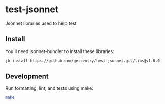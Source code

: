 # test-jsonnet

Jsonnet libraries used to help test

## Install
You'll need jsonnet-bundler to install these libraries:

```sh
jb install https://github.com/getsentry/test-jsonnet.git/libs@v1.0.0
```

## Development
Run formatting, lint, and tests using make:

```sh
make
```

